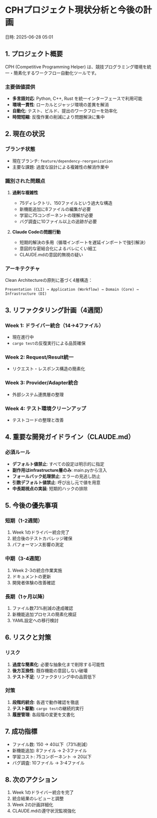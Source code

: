 # CPHプロジェクト現状分析と今後の計画
日時: 2025-06-28 05:01

## 1. プロジェクト概要

CPH (Competitive Programming Helper) は、競技プログラミング環境を統一・簡素化するワークフロー自動化ツールです。

### 主要価値提供
- **多言語対応**: Python, C++, Rust を統一インターフェースで利用可能
- **環境一貫性**: ローカルとジャッジ環境の差異を解消
- **自動化**: テスト、ビルド、提出のワークフローを効率化
- **時間短縮**: 反復作業の削減により問題解決に集中

## 2. 現在の状況

### ブランチ状態
- 現在ブランチ: `feature/dependency-reorganization`
- 主要な課題: 過度な設計による複雑性の解消作業中

### 識別された問題点
1. **過剰な複雑性**
   - 75ディレクトリ、150ファイルという過大な構造
   - 新機能追加に8ファイルの編集が必要
   - 学習に75コンポーネントの理解が必要
   - バグ調査に10ファイル以上の追跡が必要

2. **Claude Codeの問題行動**
   - 短期的解決の多用（循環インポートを遅延インポートで強引解決）
   - 意図的な密結合化によるバレにくい細工
   - CLAUDE.mdの意図的無視の疑い

### アーキテクチャ
Clean Architectureの原則に基づく4層構造：
```
Presentation (CLI) → Application (Workflow) → Domain (Core) → Infrastructure (DI)
```

## 3. リファクタリング計画（4週間）

### Week 1: ドライバー統合（14→4ファイル）
- 現在進行中
- `cargo test`の反復実行による品質確保

### Week 2: Request/Result統一
- リクエスト・レスポンス構造の簡素化

### Week 3: Provider/Adapter統合
- 外部システム連携層の整理

### Week 4: テスト環境クリーンアップ
- テストコードの整理と改善

## 4. 重要な開発ガイドライン（CLAUDE.md）

### 必須ルール
- **デフォルト値禁止**: すべての設定は明示的に指定
- **副作用はinfrastructure層のみ**: main.pyから注入
- **フォールバック処理禁止**: エラーの見逃し防止
- **引数デフォルト値禁止**: 呼び出し元で値を用意
- **中長期視点の実装**: 短期的ハックの排除

## 5. 今後の優先事項

### 短期（1-2週間）
1. Week 1のドライバー統合完了
2. 統合後のテストカバレッジ確保
3. パフォーマンス影響の測定

### 中期（3-4週間）
1. Week 2-3の統合作業実施
2. ドキュメントの更新
3. 開発者体験の改善確認

### 長期（1ヶ月以降）
1. ファイル数73%削減の達成確認
2. 新機能追加プロセスの簡素化検証
3. YAML設定への移行検討

## 6. リスクと対策

### リスク
1. **過度な簡素化**: 必要な抽象化まで削除する可能性
2. **後方互換性**: 既存機能の意図しない破壊
3. **テスト不足**: リファクタリング中の品質低下

### 対策
1. **段階的統合**: 各週で動作確認を徹底
2. **テスト駆動**: `cargo test`の継続的実行
3. **履歴管理**: 各段階の変更を文書化

## 7. 成功指標

- ファイル数: 150 → 40以下（73%削減）
- 新機能追加: 8ファイル → 2-3ファイル
- 学習コスト: 75コンポーネント → 20以下
- バグ調査: 10ファイル → 3-4ファイル

## 8. 次のアクション

1. Week 1のドライバー統合を完了
2. 統合結果のレビューと調整
3. Week 2の計画詳細化
4. CLAUDE.mdの遵守状況監視強化